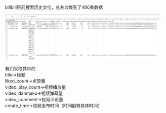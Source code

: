 billbill目前搜索历史文化，总共收集到了480条数据

![../md_image/img_1.png](../md_image/img.png)

我们采取其中的<br>
title->标题<br>
liked_count->点赞量<br>
video_play_count->视频播放量<br>
video_danmaku->视频弹幕量<br>
video_comment->视频评论量<br>
create_time->视频发布时间（时间戳转具体时间）<br>




